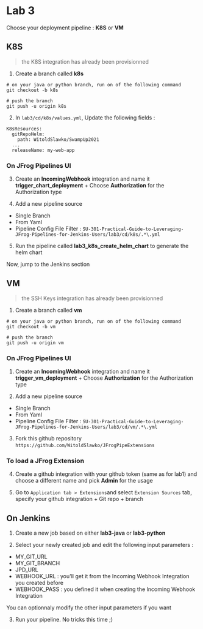 # Lab 3

Choose your deployment pipeline : **K8S** or **VM**

## K8S

> the K8S integration has already been provisionned

1. Create a branch called **k8s**
```
# on your java or python branch, run on of the following command
git checkout -b k8s

# push the branch
git push -u origin k8s
```

2. In `lab3/cd/k8s/values.yml`, Update the following fields :
```
K8sResources:
  gitRepoHelm:
    path: WitoldSlawko/SwampUp2021
  ...
  releaseName: my-web-app
```

### On JFrog Pipelines UI

3. Create an **IncomingWebhook** integration and name it **trigger_chart_deployment** + Choose **Authorization** for the Authorization type

4. Add a new pipeline source
* Single Branch
* From Yaml 
* Pipeline Config File Filter : `SU-301-Practical-Guide-to-Leveraging-JFrog-Pipelines-for-Jenkins-Users/lab3/cd/k8s/.*\.yml`

5. Run the pipeline called **lab3_k8s_create_helm_chart** to generate the helm chart

Now, jump to the Jenkins section


## VM

> the SSH Keys integration has already been provisionned


1. Create a branch called **vm**
```
# on your java or python branch, run on of the following command
git checkout -b vm

# push the branch
git push -u origin vm
```

### On JFrog Pipelines UI

1. Create an **IncomingWebhook** integration and name it **trigger_vm_deployment** + Choose **Authorization** for the Authorization type

2. Add a new pipeline source
* Single Branch
* From Yaml 
* Pipeline Config File Filter : `SU-301-Practical-Guide-to-Leveraging-JFrog-Pipelines-for-Jenkins-Users/lab3/cd/vm/.*\.yml`

3. Fork this github repository `https://github.com/WitoldSlawko/JFrogPipeExtensions`

### To load a JFrog Extension

4. Create a github integration with your github token (same as for lab1) and choose a different name and  pick **Admin** for the usage

5. Go to `Application tab > Extensions`and select `Extension Sources` tab, specify your github integration + Git repo + branch


## On Jenkins

1. Create a new job based on either **lab3-java** or **lab3-python**

2. Select your newly created job and edit the following input parameters :
* MY_GIT_URL
* MY_GIT_BRANCH
* JPD_URL
* WEBHOOK_URL  : you'll get it from the Incoming Webhook Integration you created before
* WEBHOOK_PASS : you defined it when creating the Incoming Webhook Integration

You can optionnaly modify the other input parameters if you want

3. Run your pipeline. No tricks this time ;)

